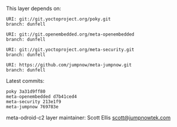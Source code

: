 This layer depends on:

    URI: git://git.yoctoproject.org/poky.git
    branch: dunfell

    URI: git://git.openembedded.org/meta-openembedded
    branch: dunfell

    URI: git://git.yoctoproject.org/meta-security.git
    branch: dunfell

    URI: https://github.com/jumpnow/meta-jumpnow.git
    branch: dunfell

Latest commits:

    poky 3a31d9ff80
    meta-openembedded d7b41ced4
    meta-security 213e1f9
    meta-jumpnow 769783e

meta-odroid-c2 layer maintainer: Scott Ellis <scott@jumpnowtek.com>
